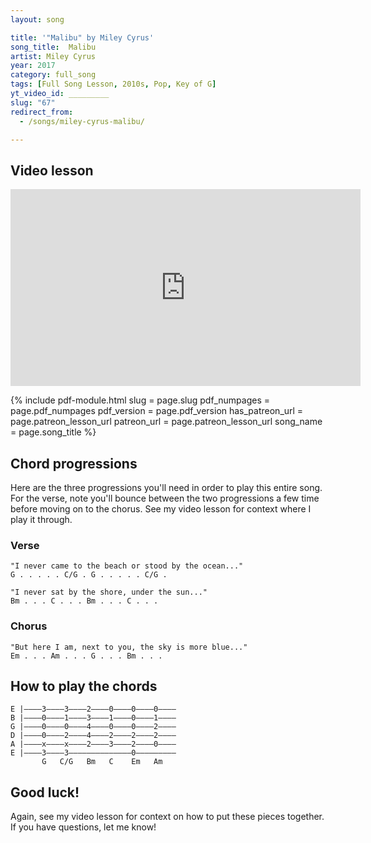 ```yaml
---
layout: song

title: '"Malibu" by Miley Cyrus'
song_title:  Malibu
artist: Miley Cyrus
year: 2017
category: full_song
tags: [Full Song Lesson, 2010s, Pop, Key of G]
yt_video_id: _________
slug: "67"
redirect_from:
  - /songs/miley-cyrus-malibu/

---
```


## Video lesson

<iframe width="560" height="315" src="https://www.youtube.com/embed/F9gab3_AywE?showinfo=0" frameborder="0" allowfullscreen></iframe>

{% include pdf-module.html
     slug = page.slug
     pdf_numpages = page.pdf_numpages
     pdf_version = page.pdf_version
     has_patreon_url = page.patreon_lesson_url
     patreon_url = page.patreon_lesson_url
     song_name = page.song_title %}

## Chord progressions

Here are the three progressions you'll need in order to play this entire song. For the verse, note you'll bounce between the two progressions a few time before moving on to the chorus. See my video lesson for context where I play it through.

### Verse

    "I never came to the beach or stood by the ocean..."
    G . . . . . C/G . G . . . . . C/G .

    "I never sat by the shore, under the sun..."
    Bm . . . C . . . Bm . . . C . . .

### Chorus

    "But here I am, next to you, the sky is more blue..."
    Em . . . Am . . . G . . . Bm . . .

## How to play the chords

    E |––––3––––3––––2––––0––––0––––0––––
    B |––––0––––1––––3––––1––––0––––1––––
    G |––––0––––0––––4––––0––––0––––2––––
    D |––––0––––2––––4––––2––––2––––2––––
    A |––––x––––x––––2––––3––––2––––0––––
    E |––––3––––3––––––––––––––0–––––––––
           G   C/G   Bm   C    Em   Am   

## Good luck!

Again, see my video lesson for context on how to put these pieces together. If you have questions, let me know!
